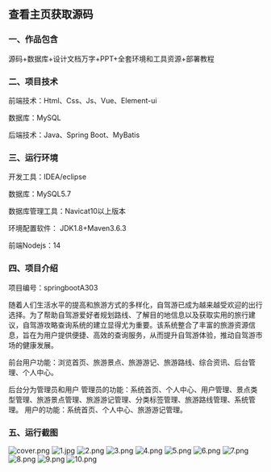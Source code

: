  
## 查看主页获取源码


### 一、作品包含

源码+数据库+设计文档万字+PPT+全套环境和工具资源+部署教程

### 二、项目技术

前端技术：Html、Css、Js、Vue、Element-ui

数据库：MySQL

后端技术：Java、Spring Boot、MyBatis

  

### 三、运行环境

开发工具：IDEA/eclipse

数据库：MySQL5.7

数据库管理工具：Navicat10以上版本

环境配置软件： JDK1.8+Maven3.6.3

前端Nodejs：14


### 四、项目介绍
项目编号：springbootA303

随着人们生活水平的提高和旅游方式的多样化，自驾游已成为越来越受欢迎的出行选择。为了帮助自驾游爱好者规划路线、了解目的地信息以及获取实用的旅行建议，自驾游攻略查询系统的建立显得尤为重要。该系统整合了丰富的旅游资源信息，旨在为用户提供便捷、高效的查询服务，从而提升自驾游体验，推动自驾游市场的健康发展。

前台用户功能：浏览首页、旅游景点、旅游游记、旅游路线、综合资讯、后台管理、个人中心。

后台分为管理员和用户
管理员的功能：系统首页、个人中心、用户管理、景点类型管理、旅游景点管理、旅游游记管理、分类标签管理、旅游路线管理、系统管理。
用户的功能：系统首页、个人中心、旅游游记管理。

### 五、运行截图

![cover.png](./cover.png)
![1.jpg](./1.jpg)
![2.png](./2.png)
![3.png](./3.png)
![4.png](./4.png)
![5.png](./5.png)
![6.png](./6.png)
![7.png](./7.png)
![8.png](./8.png)
![9.png](./9.png)
![10.png](./10.png)




  
